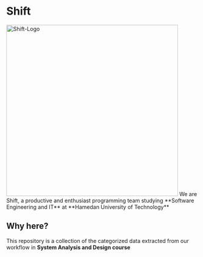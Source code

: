 # Shift
<img src="https://user-images.githubusercontent.com/77578060/143627510-11cafeb3-078d-452c-a682-94d84e8d2ba2.jpg" alt="Shift-Logo" style="width:450px;" class="center"/>
We are Shift, a productive and enthusiast programming team studying **Software Engineering and IT** at **Hamedan University of Technology**

## Why here?
This repository is a collection of the categorized data extracted from our workflow in **System Analysis and Design course**
